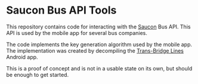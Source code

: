 # Saucon Bus API Tools
This repository contains code for interacting with the [Saucon](https://www.saucontds.com/) Bus API. This API is used by the mobile app for several bus companies.

The code implements the key generation algorithm used by the mobile app. The implementation was created by decompiling the [Trans-Bridge Lines](https://play.google.com/store/apps/details?id=saucon.android.transbridge) Android app.

This is a proof of concept and is not in a usable state on its own, but should be enough to get started.
